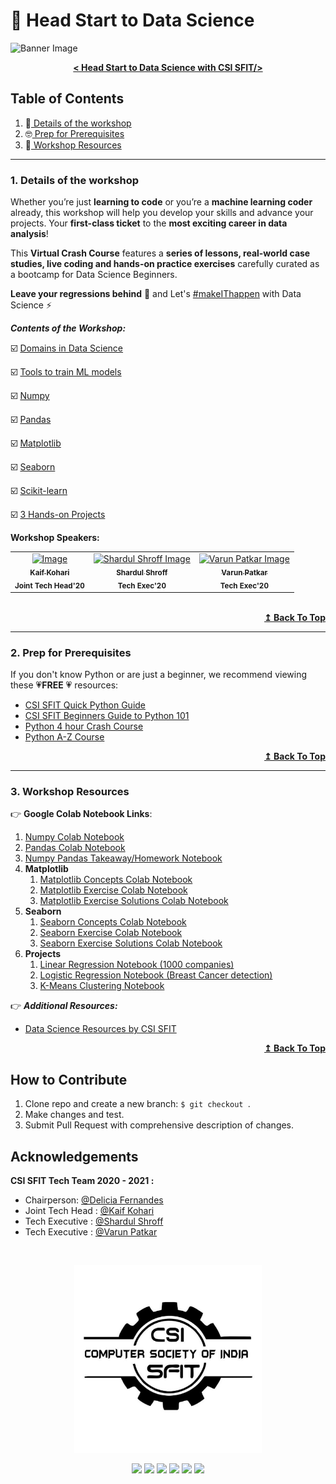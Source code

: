 
# 🤖 Head Start to Data Science 
<img src="https://media.istockphoto.com/photos/robot-with-education-hud-picture-id966248982?k=6&m=966248982&s=612x612&w=0&h=n4MgcVUV2D6kXpJGCyIMIgFuqsi63DkzjiwWQi4n0aE="  width="800px;" alt="Banner Image">

<p align="center">
<b><u>< Head Start to Data Science with CSI SFIT/></u></b><br>
</p>

## <a name="table-of-contents">Table of Contents</a>
1. 🥰<a href="#Details of the workshop"> Details of the workshop</a>
2. 🤓<a href="#Prep for Prerequisites"> Prep for Prerequisites</a>
3. 🤩<a href="#Workshop Resources"> Workshop Resources</a>
---
### <a name="Details of the workshop">1. Details of the workshop</a>
Whether you’re just **learning to code** or you’re a **machine learning coder** already, this workshop will help you develop your skills and advance your projects. Your **first-class ticket** to the **most exciting career in data analysis**!

This **Virtual Crash Course** features a **series of lessons, real-world case studies, live coding and hands-on practice exercises** carefully curated as a bootcamp for Data Science Beginners. 

**Leave your regressions behind** 🙈 and Let's [#makeIThappen](https://www.instagram.com/csi_sfit/) with Data Science :zap:

_**Contents of the Workshop:**_

☑️ [Domains in Data Science](https://docs.google.com/presentation/d/1JzsQzMAZZik_Ynvoz4_jEQrkKTm412lYUNbQHy5clJY/edit?usp=sharing)

☑️ [Tools to train ML models](https://docs.google.com/presentation/d/1JzsQzMAZZik_Ynvoz4_jEQrkKTm412lYUNbQHy5clJY/edit?usp=sharing)

☑️ [Numpy](https://github.com/CSI-SFIT/Head-Start-to-Data-Science/tree/main/1-Numpy)

☑️ [Pandas ](https://github.com/CSI-SFIT/Head-Start-to-Data-Science/tree/main/2-Pandas)

☑️ [Matplotlib](https://github.com/CSI-SFIT/Head-Start-to-Data-Science/tree/main/3-Matplotlib)

☑️ [Seaborn](https://github.com/CSI-SFIT/Head-Start-to-Data-Science/tree/main/4-Seaborn)

☑️ [Scikit-learn]()

☑️ [3 Hands-on Projects](https://github.com/CSI-SFIT/Head-Start-to-Data-Science/tree/main/5-Projects)

<b>Workshop Speakers:</b>
<table>
<td align="center">
	<a href="https://github.com/Kaif10"><img src="https://avatars.githubusercontent.com/u/57802881?s=400&u=ff3f406e4706577e23d77a68e577579203346e93&v=4" width="100px;" alt=" Image"/><br>
	<sub><b>Kaif Kohari</b></sub></a><br/>
	<sub><b>Joint Tech Head'20</b></sub><br/>
</td>
<td align="center">
	<a href="https://github.com/shardul1501"><img src="https://avatars.githubusercontent.com/u/62711584?s=400&v=4" width="100px;" alt="Shardul Shroff Image"/><br>
	<sub><b>Shardul Shroff</b></sub></a><br/>
	<sub><b>Tech Exec'20</b></sub><br/>
</td>
<td align="center">
	<a href="https://github.com/Varun-Patkar"><img src="https://avatars.githubusercontent.com/u/50433487?s=400&u=62940f86ba5133b466ae7a412404b60743d3447c&v=4" width="100px;" alt="Varun Patkar Image"/><br>
	<sub><b>Varun Patkar</b></sub></a><br/>
	<sub><b>Tech Exec'20</b></sub><br/>
</td>
</table>
<br>

<div align="right">
    <b><a href="#table-of-contents">↥ Back To Top</a></b>
</div>

---
### <a name="Prep for Prerequisites">2. Prep for Prerequisites</a>

If you don't know Python or are just a beginner, we recommend viewing these 💗**FREE** 💗 resources:
- [CSI SFIT Quick Python Guide](https://www.instagram.com/csi_sfit/guide/all-about-python/17852391890414392/?igshid=vumd6yq5esjr)
- [CSI SFIT Beginners Guide to Python 101](https://github.com/CSI-SFIT/Beginners-Guide-to-Python-101)
- [Python 4 hour Crash Course](https://youtu.be/rfscVS0vtbw)
- [Python A-Z Course](https://youtube.com/playlist?list=PL-osiE80TeTt2d9bfVyTiXJA-UTHn6WwU)

<div align="right">
    <b><a href="#table-of-contents">↥ Back To Top</a></b>
</div>

---
### <a name="Workshop Resources">3. Workshop Resources</a>

👉 **Google Colab Notebook Links**:
1. [Numpy Colab Notebook](https://colab.research.google.com/drive/1lt1w-wB7gAAROdnw-UZ7qGX_Gw0XAhdu?usp=sharing)
2. [Pandas Colab Notebook](https://colab.research.google.com/drive/1FfZZc6H4AbQyuUgs7vgCMylHrBnSoU6M?usp=sharing)
3. [Numpy Pandas Takeaway/Homework Notebook](https://colab.research.google.com/drive/1d6WE4dUocj0oxgtFVJ_oZCYOY3cIEXbC?usp=sharing)
4. **Matplotlib**
    1. [Matplotlib Concepts Colab Notebook](https://colab.research.google.com/drive/1Oneno6TP6i_DgsCQ506oXj9uQnPrPfdj?usp=sharing)
    2. [Matplotlib Exercise Colab Notebook](https://colab.research.google.com/drive/1mSOmPtIqPylnd5sZoWXD8Jn-iscT346E?usp=sharing)
    3. [Matplotlib Exercise Solutions Colab Notebook](https://colab.research.google.com/drive/14r8N8raoAHImD1Jy2f-yPhOs0cxrvPcv?usp=sharing)
5. **Seaborn**
    1. [Seaborn Concepts Colab Notebook](https://colab.research.google.com/drive/1iCQk8fbKxYIBD53vQrRj0ekJkvoQXOn9?usp=sharing)
    2. [Seaborn Exercise Colab Notebook](https://colab.research.google.com/drive/1yfpW14uAFd-1aVECt0vIphUTS7sXUwyu?usp=sharing)
    3. [Seaborn Exercise Solutions Colab Notebook](https://colab.research.google.com/drive/10IuHAdT4QPwaICJowri8yb_jcILKedgT?usp=sharing)
6. **Projects**
    1. [Linear Regression Notebook (1000 companies)](https://colab.research.google.com/drive/1U-YrmtfbB3ZcdxuQBnyhxGoTtGD7Wvzc?usp=sharing)
    2. [Logistic Regression Notebook (Breast Cancer detection)](https://colab.research.google.com/drive/10HrpnUadW0TxOO56Xtbka8llhvdcTeJi?usp=sharing)
    3. [K-Means Clustering Notebook](https://colab.research.google.com/drive/1MdchVxF6zN4ppghPvM5TG6ORKpIFaTjy?usp=sharing)
   
👉 _**Additional Resources:**_
- [Data Science Resources by CSI SFIT](https://github.com/CSI-SFIT/Data-Science-Resources)

<div align="right">
    <b><a href="#table-of-contents">↥ Back To Top</a></b>
</div>

**How to Contribute**
---
1. Clone repo and create a new branch: `$ git checkout `.
2. Make changes and test.
3. Submit Pull Request with comprehensive description of changes.

**Acknowledgements**
---

**CSI SFIT Tech Team 2020 - 2021 :**
+ Chairperson: [@Delicia Fernandes](https://github.com/deliciafernandes)
+ Joint Tech Head : [@Kaif Kohari](https://github.com/Kaif10)
+ Tech Executive : [@Shardul Shroff](https://github.com/shardul1501)
+ Tech Executive : [@Varun Patkar](https://github.com/Varun-Patkar)

<br>
<p align="center">
  <a href="https://www.csi.sfit.ac.in/">
    <img src="https://raw.githubusercontent.com/CSI-SFIT/Getting-Started-With-Hacktoberfest/main/Images/CSI_Logo.png"
         alt="csi_logo" width="300" height="300">
  </a>
</p>

<div align="center">
  <a href="https://www.instagram.com/csi_sfit/" target="_blank"><img src="https://img.icons8.com/fluent/48/000000/instagram-new.png"/></a>
  <a href="https://twitter.com/csi_sfit" target="_blank"><img src="https://img.icons8.com/fluent/48/000000/twitter.png"/></a>
  <a href="https://www.facebook.com/csi.sfit" target="_blank"><img src="https://img.icons8.com/fluent/48/000000/facebook-new.png"/></a>
  <a href="https://www.youtube.com/channel/UC7fiMWl2n3BXDQCKk3blUMA?sub_confirmation=1" target="_blank"><img src="https://img.icons8.com/color/48/000000/youtube-play.png"/></a>
  <a href="https://discord.gg/WRgX3WV" target="_blank"><img src="https://img.icons8.com/color/48/000000/discord-new-logo.png"/></a>
  <a href="mailto: csi@sfit.ac.in" target="_blank"><img src="https://img.icons8.com/fluent/48/000000/gmail.png"/></a>
</div>

